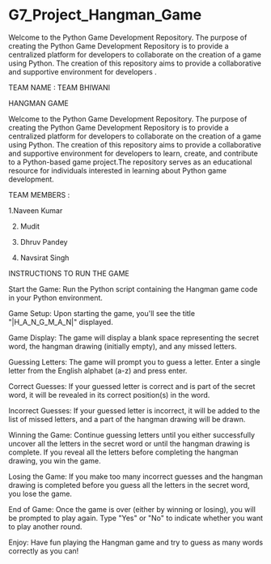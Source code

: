 # G7_Project_Hangman_Game
Welcome to the Python Game Development Repository. The purpose of creating the Python Game Development Repository is to provide a centralized platform for developers to collaborate on the creation of a game using Python. The creation of this repository aims to provide a collaborative and supportive environment for developers .

TEAM NAME : TEAM BHIWANI

HANGMAN GAME


Welcome to the Python Game Development Repository. The purpose of creating the Python Game Development Repository is to provide a centralized platform for developers to collaborate on the creation of a game using Python. The creation of this repository aims to provide a collaborative and supportive environment for developers to learn, create, and contribute to a Python-based game project.The repository serves as an educational resource for individuals interested in learning about Python game development.


TEAM MEMBERS : 

 1.Naveen Kumar

2. Mudit

3. Dhruv Pandey

4. Navsirat Singh


INSTRUCTIONS TO RUN THE GAME

Start the Game: Run the Python script containing the Hangman game code in your Python environment.

Game Setup: Upon starting the game, you'll see the title "|H_A_N_G_M_A_N|" displayed.

Game Display: The game will display a blank space representing the secret word, the hangman drawing (initially empty), and any missed letters.

Guessing Letters: The game will prompt you to guess a letter. Enter a single letter from the English alphabet (a-z) and press enter.

Correct Guesses: If your guessed letter is correct and is part of the secret word, it will be revealed in its correct position(s) in the word.

Incorrect Guesses: If your guessed letter is incorrect, it will be added to the list of missed letters, and a part of the hangman drawing will be drawn.

Winning the Game: Continue guessing letters until you either successfully uncover all the letters in the secret word or until the hangman drawing is complete. If you reveal all the letters before completing the hangman drawing, you win the game.

Losing the Game: If you make too many incorrect guesses and the hangman drawing is completed before you guess all the letters in the secret word, you lose the game.

End of Game: Once the game is over (either by winning or losing), you will be prompted to play again. Type "Yes" or "No" to indicate whether you want to play another round.

Enjoy: Have fun playing the Hangman game and try to guess as many words correctly as you can!
